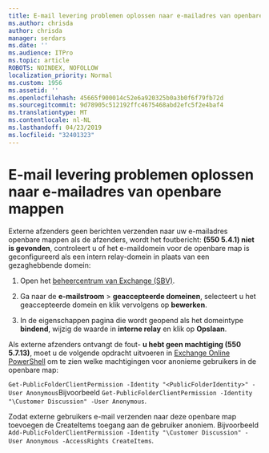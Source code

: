 ```yaml
---
title: E-mail levering problemen oplossen naar e-mailadres van openbare mappen
ms.author: chrisda
author: chrisda
manager: serdars
ms.date: ''
ms.audience: ITPro
ms.topic: article
ROBOTS: NOINDEX, NOFOLLOW
localization_priority: Normal
ms.custom: 1956
ms.assetid: ''
ms.openlocfilehash: 45665f900014c52e6a920325b0a3b0f6f79fb72d
ms.sourcegitcommit: 9d78905c512192ffc4675468abd2efc5f2e4baf4
ms.translationtype: MT
ms.contentlocale: nl-NL
ms.lasthandoff: 04/23/2019
ms.locfileid: "32401323"
---
```

# <a name="fix-email-delivery-issues-to-mail-enabled-public-folders"></a>E-mail levering problemen oplossen naar e-mailadres van openbare mappen

Externe afzenders geen berichten verzenden naar uw e-mailadres openbare mappen als de afzenders, wordt het foutbericht: **(550 5.4.1) niet is gevonden**, controleert u of het e-maildomein voor de openbare map is geconfigureerd als een intern relay-domein in plaats van een gezaghebbende domein:

1. Open het [beheercentrum van Exchange (SBV)](https://docs.microsoft.com/Exchange/exchange-admin-center).

2. Ga naar de **e-mailstroom** \> **geaccepteerde domeinen**, selecteert u het geaccepteerde domein en klik vervolgens op **bewerken**.

3. In de eigenschappen pagina die wordt geopend als het domeintype **bindend**, wijzig de waarde in **interne relay** en klik op **Opslaan**.

Als externe afzenders ontvangt de fout- **u hebt geen machtiging (550 5.7.13)**, moet u de volgende opdracht uitvoeren in [Exchange Online PowerShell](https://docs.microsoft.com/powershell/exchange/exchange-online/connect-to-exchange-online-powershell/connect-to-exchange-online-powershell) om te zien welke machtigingen voor anonieme gebruikers in de openbare map:

`Get-PublicFolderClientPermission -Identity "<PublicFolderIdentity>" -User Anonymous`Bijvoorbeeld `Get-PublicFolderClientPermission -Identity "\Customer Discussion" -User Anonymous`.

Zodat externe gebruikers e-mail verzenden naar deze openbare map toevoegen de CreateItems toegang aan de gebruiker anoniem. Bijvoorbeeld `Add-PublicFolderClientPermission -Identity "\Customer Discussion" -User Anonymous -AccessRights CreateItems`.
